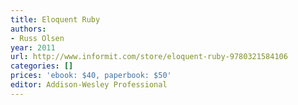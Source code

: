 ```yaml
---
title: Eloquent Ruby
authors:
- Russ Olsen
year: 2011
url: http://www.informit.com/store/eloquent-ruby-9780321584106
categories: []
prices: 'ebook: $40, paperbook: $50'
editor: Addison-Wesley Professional
---
```

